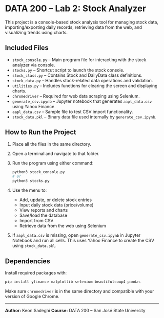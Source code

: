 # DATA 200 – Lab 2: Stock Analyzer

This project is a console-based stock analysis tool for managing stock data, importing/exporting daily records, retrieving data from the web, and visualizing trends using charts.

## Included Files

- `stock_console.py` – Main program file for interacting with the stock analyzer via console.
- `stocks.py` – Shortcut script to launch the stock console.
- `stock_class.py` – Contains Stock and DailyData class definitions.
- `stock_data.py` – Handles stock-related data operations and validation.
- `utilities.py` – Includes functions for clearing the screen and displaying charts.
- `chromedriver` – Required for web data scraping using Selenium.
- `generate_csv.ipynb` – Jupyter notebook that generates `aapl_data.csv` using Yahoo Finance.
- `aapl_data.csv` – Sample file to test CSV import functionality.
- `stock_data.pkl` – Binary data file used internally by `generate_csv.ipynb`.

## How to Run the Project

1. Place all the files in the same directory.

2. Open a terminal and navigate to that folder.

3. Run the program using either command:
   ```bash
   python3 stock_console.py
   # or
   python3 stocks.py
   ```

4. Use the menu to:
   - Add, update, or delete stock entries
   - Input daily stock data (price/volume)
   - View reports and charts
   - Save/load the database
   - Import from CSV
   - Retrieve data from the web using Selenium

5. If `aapl_data.csv` is missing, open `generate_csv.ipynb` in Jupyter Notebook and run all cells. This uses Yahoo Finance to create the CSV using `stock_data.pkl`.

## Dependencies

Install required packages with:

```bash
pip install yfinance matplotlib selenium beautifulsoup4 pandas
```

Make sure `chromedriver` is in the same directory and compatible with your version of Google Chrome.

---

**Author:** Keon Sadeghi 
**Course:** DATA 200 – San José State University
